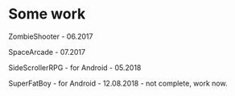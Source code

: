 # Some work
ZombieShooter - 06.2017 

SpaceArcade - 07.2017 

SideScrollerRPG - for Android - 05.2018

SuperFatBoy - for Android - 12.08.2018 - not complete, work now.
